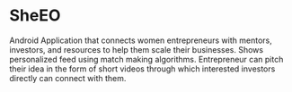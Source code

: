 # SheEO
Android Application that connects women entrepreneurs with mentors, investors, and resources to help them scale their businesses. Shows personalized feed using match making algorithms. Entrepreneur can pitch their idea in the form of short videos through which interested investors directly can connect with them. 
